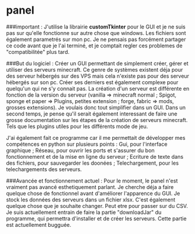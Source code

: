 # panel

###important : 
J'utilise la librairie **customTkinter** pour le GUI et je ne suis pas sur qu'elle fonctionne sur autre chose que windows.
Les fichiers sont également parametrés sur mon pc. Je ne pensais pas forcément partager ce code avant que je l'ai terminé, et je comptait regler ces problemes de "compatibilitée" plus tard.

###But du logiciel :
Créer un GUI permettant de simplement créer, gérer et utiliser des serveurs minecraft. Ce genre de systèmes existent déja pour des serveur hébergés sur des VPS mais cela n'existe pas pour des serveur hébergés sur son pc. Créer ses derniers est également complexe pour quelqu'un qui ne s'y connait pas. La création d'un serveur est différente en fonction de la version du serveur (vanilla => minecraft normal ; Spigot, sponge et paper => Plugins, petites extension ; forge, fabric => mods, grosses extensions). Je voulais donc tout simplifier dans un GUI.
Dans un second temps, je pense qu'il serait également interessant de faire une grosse documentation sur les étapes de la création de serveurs minecraft. Tels que les plugins utiles pour les différents mode de jeu.

J'ai également fait ce programme car il me permettait de développer mes compétences en python sur plusieurs points : Gui, pour l'interface graphique ; Réseau, pour ouvrir les ports et s'assurer du bon fonctionnement et de la mise en ligne du serveur ; Ecriture de texte dans des fichiers, pour sauvegarder les doonées ; Telechargement, pour les telechargements des serveurs.

###Avancée et fonctionnement actuel :
Pour le moment, le panel n'est vraiment pas avancé esthetiquement parlant. Je cherche déja a faire quelque chose de fonctionnel avant d'améliorer l'apparence du GUI.
Je stock les données des serveurs dans un fichier xlsx. C'est également quelque chose que je souhaite changer. Peut etre pour passer sur du CSV.
Je suis actuellement entrain de faire la partie "downloadJar" du programme, qui permettra d'installer et de créer les serveurs. Cette partie est actuellement bugguée.
